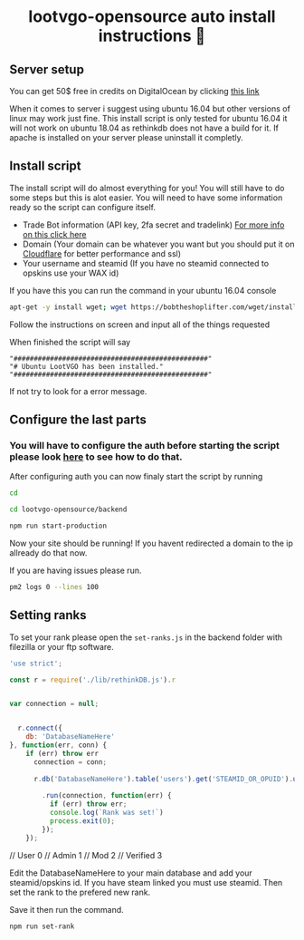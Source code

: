 <h1 align="center">lootvgo-opensource auto install instructions 🤖</h1>

## Server setup

You can get 50$ free in credits on DigitalOcean by clicking [this link](https://m.do.co/c/84b1ec91625e)

When it comes to server i suggest using ubuntu 16.04 but other versions of linux may work just fine.
This install script is only tested for ubuntu 16.04 it will not work on ubuntu 18.04 as rethinkdb does not have a build for it. If apache is installed on your server please uninstall it completly.

## Install script

The install script will do almost everything for you! You will still have to do some steps but this is alot easier.
You will need to have some information ready so the script can configure itself.

* Trade Bot information (API key, 2fa secret and tradelink) [For more info on this click here](https://github.com/BobTheShoplifter/lootvgo-opensource/blob/master/backend/confighelp.md#tradeapi)
* Domain (Your domain can be whatever you want but you should put it on [Cloudflare](https://www.cloudflare.com/) for better performance and ssl)
* Your username and steamid (If you have no steamid connected to opskins use your WAX id)

If you have this you can run the command in your ubuntu 16.04 console

```sh
apt-get -y install wget; wget https://bobtheshoplifter.com/wget/install.sh; bash install.sh
```

Follow the instructions on screen and input all of the things requested

When finished the script will say

```
"################################################"
"# Ubuntu LootVGO has been installed."
"################################################"
```

If not try to look for a error message.

## Configure the last parts

### You will have to configure the auth before starting the script please look [here](https://github.com/BobTheShoplifter/lootvgo-opensource/blob/master/backend/confighelp.md#auth) to see how to do that.

After configuring auth you can now finaly start the script by running

```sh
cd

cd lootvgo-opensource/backend

npm run start-production
```
Now your site should be running! If you havent redirected a domain to the ip allready do that now.

If you are having issues please run.

```sh
pm2 logs 0 --lines 100
```

## Setting ranks

To set your rank please open the ```set-ranks.js``` in the backend folder with filezilla or your ftp software.

```js
'use strict';

const r = require('./lib/rethinkDB.js').r


var connection = null;


  r.connect({
    db: 'DatabaseNameHere'
}, function(err, conn) {
    if (err) throw err
      connection = conn;
            
      r.db('DatabaseNameHere').table('users').get('STEAMID_OR_OPUID').update({rank: 1})
            
        .run(connection, function(err) {
          if (err) throw err;
          console.log(`Rank was set!`)
          process.exit(0);
        });
    });
```
// User 0
// Admin 1
// Mod 2
// Verified 3

Edit the DatabaseNameHere to your main database and add your steamid/opskins id. If you have steam linked you must use steamid.
Then set the rank to the prefered new rank.

Save it then run the command.

```
npm run set-rank
```
